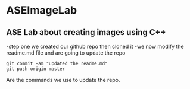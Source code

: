 # ASEImageLab
## ASE Lab about creating images using C++

-step one we created our github repo then cloned it
-we now modify the readme.md file and are going to update the repo

```
git commit -am "updated the readme.md"
git push origin master
```

Are the commands we use to update the repo.
